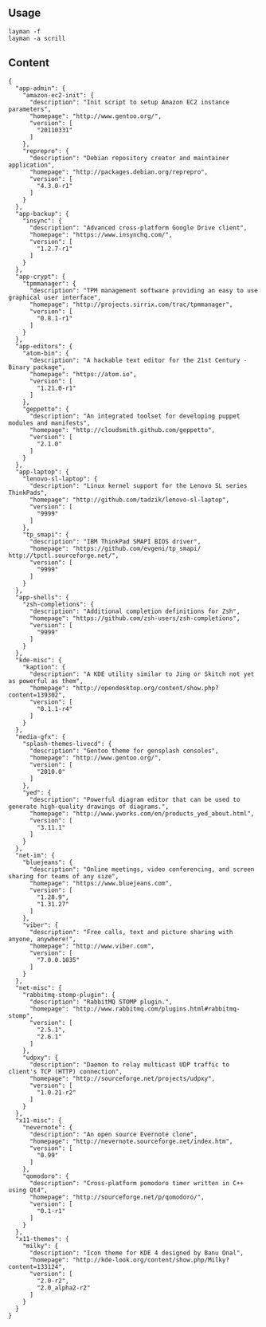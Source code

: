 ## Usage

    layman -f
    layman -a scrill

## Content

    {
      "app-admin": {
        "amazon-ec2-init": {
          "description": "Init script to setup Amazon EC2 instance parameters",
          "homepage": "http://www.gentoo.org/",
          "version": [
            "20110331"
          ]
        },
        "reprepro": {
          "description": "Debian repository creator and maintainer application",
          "homepage": "http://packages.debian.org/reprepro",
          "version": [
            "4.3.0-r1"
          ]
        }
      },
      "app-backup": {
        "insync": {
          "description": "Advanced cross-platform Google Drive client",
          "homepage": "https://www.insynchq.com/",
          "version": [
            "1.2.7-r1"
          ]
        }
      },
      "app-crypt": {
        "tpmmanager": {
          "description": "TPM management software providing an easy to use graphical user interface",
          "homepage": "http://projects.sirrix.com/trac/tpmmanager",
          "version": [
            "0.8.1-r1"
          ]
        }
      },
      "app-editors": {
        "atom-bin": {
          "description": "A hackable text editor for the 21st Century - Binary package",
          "homepage": "https://atom.io",
          "version": [
            "1.21.0-r1"
          ]
        },
        "geppetto": {
          "description": "An integrated toolset for developing puppet modules and manifests",
          "homepage": "http://cloudsmith.github.com/geppetto",
          "version": [
            "2.1.0"
          ]
        }
      },
      "app-laptop": {
        "lenovo-sl-laptop": {
          "description": "Linux kernel support for the Lenovo SL series ThinkPads",
          "homepage": "http://github.com/tadzik/lenovo-sl-laptop",
          "version": [
            "9999"
          ]
        },
        "tp_smapi": {
          "description": "IBM ThinkPad SMAPI BIOS driver",
          "homepage": "https://github.com/evgeni/tp_smapi/ http://tpctl.sourceforge.net/",
          "version": [
            "9999"
          ]
        }
      },
      "app-shells": {
        "zsh-completions": {
          "description": "Additional completion definitions for Zsh",
          "homepage": "https://github.com/zsh-users/zsh-completions",
          "version": [
            "9999"
          ]
        }
      },
      "kde-misc": {
        "kaption": {
          "description": "A KDE utility similar to Jing or Skitch not yet as powerful as them",
          "homepage": "http://opendesktop.org/content/show.php?content=139302",
          "version": [
            "0.1.1-r4"
          ]
        }
      },
      "media-gfx": {
        "splash-themes-livecd": {
          "description": "Gentoo theme for gensplash consoles",
          "homepage": "http://www.gentoo.org/",
          "version": [
            "2010.0"
          ]
        },
        "yed": {
          "description": "Powerful diagram editor that can be used to generate high-quality drawings of diagrams.",
          "homepage": "http://www.yworks.com/en/products_yed_about.html",
          "version": [
            "3.11.1"
          ]
        }
      },
      "net-im": {
        "bluejeans": {
          "description": "Online meetings, video conferencing, and screen sharing for teams of any size",
          "homepage": "https://www.bluejeans.com",
          "version": [
            "1.28.9",
            "1.31.27"
          ]
        },
        "viber": {
          "description": "Free calls, text and picture sharing with anyone, anywhere!",
          "homepage": "http://www.viber.com",
          "version": [
            "7.0.0.1035"
          ]
        }
      },
      "net-misc": {
        "rabbitmq-stomp-plugin": {
          "description": "RabbitMQ STOMP plugin.",
          "homepage": "http://www.rabbitmq.com/plugins.html#rabbitmq-stomp",
          "version": [
            "2.5.1",
            "2.6.1"
          ]
        },
        "udpxy": {
          "description": "Daemon to relay multicast UDP traffic to client's TCP (HTTP) connection",
          "homepage": "http://sourceforge.net/projects/udpxy",
          "version": [
            "1.0.21-r2"
          ]
        }
      },
      "x11-misc": {
        "nevernote": {
          "description": "An open source Evernote clone",
          "homepage": "http://nevernote.sourceforge.net/index.htm",
          "version": [
            "0.99"
          ]
        },
        "qomodoro": {
          "description": "Cross-platform pomodoro timer written in C++ using Qt4",
          "homepage": "http://sourceforge.net/p/qomodoro/",
          "version": [
            "0.1-r1"
          ]
        }
      },
      "x11-themes": {
        "milky": {
          "description": "Icon theme for KDE 4 designed by Banu Onal",
          "homepage": "http://kde-look.org/content/show.php/Milky?content=133124",
          "version": [
            "2.0-r2",
            "2.0_alpha2-r2"
          ]
        }
      }
    }

